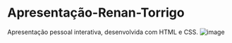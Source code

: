 # Apresentação-Renan-Torrigo
Apresentação pessoal interativa, desenvolvida com HTML e CSS. 
![image](https://github.com/renantorrigo/Apresenta-o-Renan-Torrigo/assets/148167616/14677c97-d343-46b9-ba67-c771f83ac6b6)
